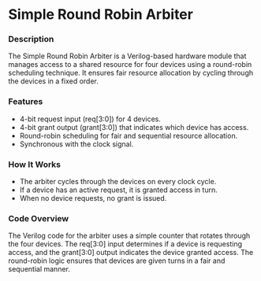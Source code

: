# Simple Round Robin Arbiter

### Description

The Simple Round Robin Arbiter is a Verilog-based hardware module that manages access to a shared resource for four devices using a round-robin scheduling technique. It ensures fair resource allocation by cycling through the devices in a fixed order.

### Features

- 4-bit request input (req[3:0]) for 4 devices.
- 4-bit grant output (grant[3:0]) that indicates which device has access.
- Round-robin scheduling for fair and sequential resource allocation.
- Synchronous with the clock signal.
  
### How It Works

- The arbiter cycles through the devices on every clock cycle.
- If a device has an active request, it is granted access in turn.
- When no device requests, no grant is issued.

### Code Overview

The Verilog code for the arbiter uses a simple counter that rotates through the four devices. The req[3:0] input determines if a device is requesting access, and the grant[3:0] output indicates the device granted access. The round-robin logic ensures that devices are given turns in a fair and sequential manner.